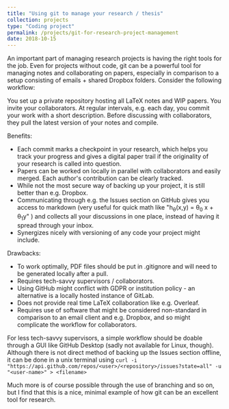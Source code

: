```yaml
---
title: "Using git to manage your research / thesis"
collection: projects
type: "Coding project"
permalink: /projects/git-for-research-project-management
date: 2018-10-15
---
```


An important part of managing research projects is having the right tools for the job. Even for projects without code, git can be a powerful tool for managing notes and collaborating on papers, especially in comparison to a setup consisting of emails + shared Dropbox folders. Consider the following workflow:

You set up a private repository hosting all LaTeX notes and WIP papers. You invite your collaborators. At regular intervals, e.g. each day, you commit your work with a short description. Before discussing with collaborators, they pull the latest version of your notes and compile.

Benefits:
- Each commit marks a checkpoint in your research, which helps you track your progress and gives a digital paper trail if the originality of your research is called into question.
- Papers can be worked on locally in parallel with collaborators and easily merged. Each author's contribution can be clearly tracked.
- While not the most secure way of backing up your project, it is still better than e.g. Dropbox.
- Communicating through e.g. the Issues section on GitHub gives you access to markdown (very useful for quick math like "h<sub>&theta;</sub>(x,y) = &theta;<sub>0</sub> x + &theta;<sub>1</sub>y" ) and collects all your discussions in one place, instead of having it spread through your inbox.
- Synergizes nicely with versioning of any code your project might include.

Drawbacks:
- To work optimally, PDF files should be put in .gitignore and will need to be generated locally after a pull.
- Requires tech-savvy supervisors / collaborators.
- Using GitHub might conflict with GDPR or institution policy - an alternative is a locally hosted instance of GitLab.
- Does not provide real time LaTeX collaboration like e.g. Overleaf.
- Requires use of software that might be considered non-standard in comparison to an email client and e.g. Dropbox, and so might complicate the workflow for collaborators.

For less tech-savvy supervisors, a simple workflow should be doable through a GUI like GitHub Desktop (sadly not available for Linux, though). Although there is not direct method of backing up the Issues section offline, it can be done in a unix terminal using  ``curl -i "https://api.github.com/repos/<user>/<repository>/issues?state=all" -u "<user-name>" > <filename>``

Much more is of course possible through the use of branching and so on, but I find that this is a nice, minimal example of how git can be an excellent tool for research.

